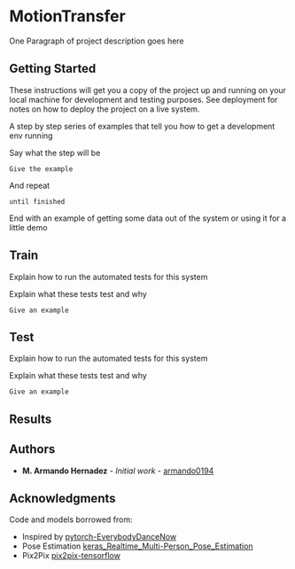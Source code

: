 # MotionTransfer

One Paragraph of project description goes here

## Getting Started

These instructions will get you a copy of the project up and running on your local machine for development and testing purposes. See deployment for notes on how to deploy the project on a live system.

A step by step series of examples that tell you how to get a development env running

Say what the step will be

```
Give the example
```

And repeat

```
until finished
```

End with an example of getting some data out of the system or using it for a little demo

## Train

Explain how to run the automated tests for this system

Explain what these tests test and why

```
Give an example
```

## Test

Explain how to run the automated tests for this system

Explain what these tests test and why

```
Give an example
```

## Results


## Authors

* **M. Armando Hernadez** - *Initial work* - [armando0194](https://github.com/armando0194)


## Acknowledgments
Code and models borrowed from:
* Inspired by [pytorch-EverybodyDanceNow](https://github.com/nyoki-mtl/pytorch-EverybodyDanceNow)
* Pose Estimation [keras_Realtime_Multi-Person_Pose_Estimation](https://github.com/anatolix/keras_Realtime_Multi-Person_Pose_Estimation)
* Pix2Pix [pix2pix-tensorflow](https://github.com/affinelayer/pix2pix-tensorflow)

